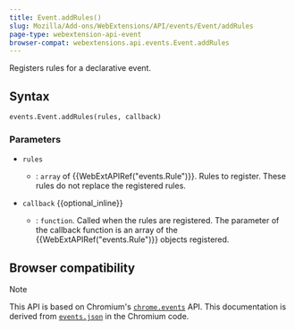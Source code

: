 ```yaml
---
title: Event.addRules()
slug: Mozilla/Add-ons/WebExtensions/API/events/Event/addRules
page-type: webextension-api-event
browser-compat: webextensions.api.events.Event.addRules
---
```




Registers rules for a declarative event.

## Syntax

```js-nolint
events.Event.addRules(rules, callback)
```

### Parameters

- `rules`

  - : `array` of {{WebExtAPIRef("events.Rule")}}. Rules to register. These rules do not replace the registered rules.

- `callback` {{optional_inline}}

  - : `function`. Called when the rules are registered. The parameter of the callback function is an array of the {{WebExtAPIRef("events.Rule")}} objects registered.

## Browser compatibility



> [!NOTE]
> This API is based on Chromium's [`chrome.events`](https://developer.chrome.com/docs/extensions/reference/api/events#method-Event-addRules) API. This documentation is derived from [`events.json`](https://chromium.googlesource.com/chromium/src/+/master/extensions/common/api/events.json) in the Chromium code.

<!--
// Copyright 2015 The Chromium Authors. All rights reserved.
//
// Redistribution and use in source and binary forms, with or without
// modification, are permitted provided that the following conditions are
// met:
//
//    * Redistributions of source code must retain the above copyright
// notice, this list of conditions and the following disclaimer.
//    * Redistributions in binary form must reproduce the above
// copyright notice, this list of conditions and the following disclaimer
// in the documentation and/or other materials provided with the
// distribution.
//    * Neither the name of Google Inc. nor the names of its
// contributors may be used to endorse or promote products derived from
// this software without specific prior written permission.
//
// THIS SOFTWARE IS PROVIDED BY THE COPYRIGHT HOLDERS AND CONTRIBUTORS
// "AS IS" AND ANY EXPRESS OR IMPLIED WARRANTIES, INCLUDING, BUT NOT
// LIMITED TO, THE IMPLIED WARRANTIES OF MERCHANTABILITY AND FITNESS FOR
// A PARTICULAR PURPOSE ARE DISCLAIMED. IN NO EVENT SHALL THE COPYRIGHT
// OWNER OR CONTRIBUTORS BE LIABLE FOR ANY DIRECT, INDIRECT, INCIDENTAL,
// SPECIAL, EXEMPLARY, OR CONSEQUENTIAL DAMAGES (INCLUDING, BUT NOT
// LIMITED TO, PROCUREMENT OF SUBSTITUTE GOODS OR SERVICES; LOSS OF USE,
// DATA, OR PROFITS; OR BUSINESS INTERRUPTION) HOWEVER CAUSED AND ON ANY
// THEORY OF LIABILITY, WHETHER IN CONTRACT, STRICT LIABILITY, OR TORT
// (INCLUDING NEGLIGENCE OR OTHERWISE) ARISING IN ANY WAY OUT OF THE USE
// OF THIS SOFTWARE, EVEN IF ADVISED OF THE POSSIBILITY OF SUCH DAMAGE.
-->
